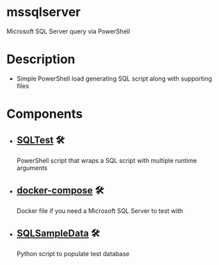 # mssqlserver
Microsoft SQL Server query via PowerShell

# Description

- Simple PowerShell load generating SQL script along with supporting files

# Components
- ## [SQLTest](https://github.com/DykemaBill/mssqlserver/blob/main/SQLTest.ps1) :hammer_and_wrench:
    PowerShell script that wraps a SQL script with multiple runtime arguments
- ## [docker-compose](https://github.com/DykemaBill/mssqlserver/blob/main/docker-compose.yml) :hammer_and_wrench:
    Docker file if you need a Microsoft SQL Server to test with
- ## [SQLSampleData](https://github.com/DykemaBill/mssqlserver/blob/main/SQLSampleData.py) :hammer_and_wrench:
    Python script to populate test database